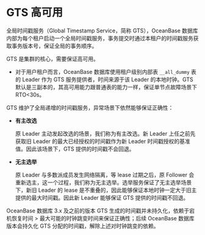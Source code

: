 GTS 高可用 
============================

全局时间戳服务（Global Timestamp Service，简称 GTS），OceanBase 数据库内部为每个租户启动一个全局时间戳服务，事务提交时通过本租户的时间戳服务获取事务版本号，保证全局的事务顺序。

GTS 是集群的核心，需要保证高可用。

* 对于用户租户而言，OceanBase 数据库使用租户级别内部表 `__all_dummy` 表的 Leader 作为 GTS 服务提供者，时间来源于该 Leader 的本地时钟。GTS 默认是三副本的，其高可用能力跟普通表的能力一样，保证单节点故障场景下 RTO\<30s。

  




GTS 维护了全局递增的时间戳服务，异常场景下依然能够保证正确性：

* **有主改选** 

  原 Leader 主动发起改选的场景，我们称为有主改选。新 Leader 上任之前先获取旧 Leader 的最大已经授权的时间戳作为新 Leader 时间戳授权的基准值。因此该场景下，GTS 提供的时间戳不会回退。
  

* **无主选举** 

  原 Leader 与多数派成员发生网络隔离，等 lease 过期之后，原 Follower 会重新选主，这一个过程，我们称为无主选举。选举服务保证了无主选举场景下，新旧 Leader 的 lease 是不重叠的，因此能够保证本地时钟一定大于旧主提供的最大时间戳。因此新 Leader 能够保证 GTS 提供的时间戳不回退。
  




OceanBase 数据库 3.x 及之前的版本 GTS 生成的时间戳并未持久化，依赖于宕机恢复时间 \> 最大可能的时钟跳变时间来保证正确性；后续 OceanBase 数据库版本会持久化 GTS 分配的时间戳，解除上述对时钟跳变的依赖。

